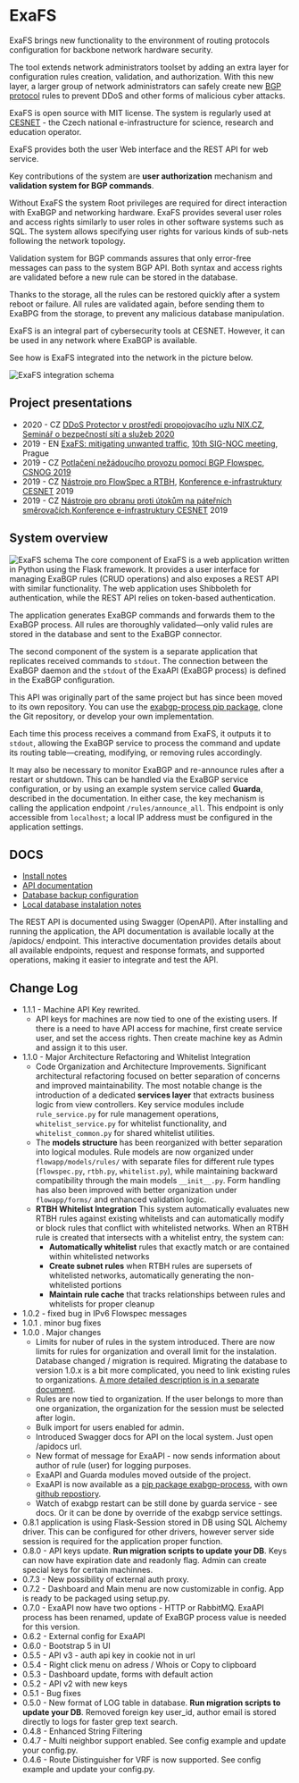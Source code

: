 # ExaFS
ExaFS brings new functionality to the environment of routing protocols configuration for backbone network hardware security. 

The tool extends network administrators toolset by adding an extra layer for configuration rules creation, validation, and authorization. With this new layer, a larger group of network administrators can safely create new
 [BGP protocol](https://github.com/Exa-Networks/exabgp) rules to prevent DDoS and other forms of malicious cyber attacks. 

ExaFS is open source with MIT license. The system is regularly used at [CESNET](https://www.cesnet.cz/) - the Czech national e-infrastructure for science, research and education operator.

ExaFS provides both the user Web interface and the REST API for web service. 

Key contributions of the system are **user authorization** mechanism and **validation system for BGP commands**.

Without ExaFS the system Root privileges are required for direct interaction with ExaBGP and networking hardware. ExaFS provides several user roles and access rights similarly to user roles in other software systems such as SQL. The system allows specifying user rights for various kinds of sub-nets following the network topology.

Validation system for BGP commands assures that only error-free messages can pass to the system BGP API. Both syntax and access rights are validated before a new rule can be stored in the database.

Thanks to the storage, all the rules can be restored quickly after a system reboot or failure. All rules are validated again, before sending them to ExaBPG from the storage, to prevent any malicious database manipulation.

ExaFS is an integral part of cybersecurity tools at CESNET. However, it can be used in any network where ExaBGP is available.

See how is ExaFS integrated into the network in the picture below. 


![ExaFS integration schema](./docs/schema.png)

## Project presentations

* 2020 - CZ [DDoS Protector v prostředí propojovacího uzlu NIX.CZ](https://www.cesnet.cz/wp-content/uploads/2020/02/DDP_v_NIX.pdf), [Seminář o bezpečností sítí a služeb 2020](https://www.cesnet.cz/akce/bss20/)
* 2019 - EN [ExaFS: mitigating unwanted traffic](https://xn--ondej-kcb.caletka.cz/dl/slidy/20191113-SIGNOC-ExaFS.pdf), [10th SIG-NOC meeting](https://wiki.geant.org/display/SIGNOC/10th+SIG-NOC+meeting), Prague
* 2019 - CZ [Potlačení nežádoucího provozu pomocí BGP Flowspec](https://indico.csnog.eu/event/6/contributions/64/attachments/35/61/CESNET-FlowSpec-CSNOG.pdf), [CSNOG 2019](https://indico.csnog.eu/event/6/overview) 
* 2019 - CZ [Nástroje pro FlowSpec a RTBH](https://konference.cesnet.cz/prezentace2019/sal1/3_Adamec.pdf), [Konference e-infrastruktury CESNET](https://konference.cesnet.cz/) 2019
* 2019 - CZ [Nástroje pro obranu proti útokům na páteřních směrovačích](https://konference.cesnet.cz/prezentace2019/sal1/3_Verich.pdf),[Konference e-infrastruktury CESNET](https://konference.cesnet.cz/) 2019


## System overview

![ExaFS schema](./docs/app_schema_en.png)
The core component of ExaFS is a web application written in Python using the Flask framework. It provides a user interface for managing ExaBGP rules (CRUD operations) and also exposes a REST API with similar functionality. The web application uses Shibboleth for authentication, while the REST API relies on token-based authentication.

The application generates ExaBGP commands and forwards them to the ExaBGP process. All rules are thoroughly validated—only valid rules are stored in the database and sent to the ExaBGP connector.

The second component of the system is a separate application that replicates received commands to `stdout`. The connection between the ExaBGP daemon and the `stdout` of the ExaAPI (ExaBGP process) is defined in the ExaBGP configuration.

This API was originally part of the same project but has since been moved to its own repository. You can use the [exabgp-process pip package](https://pypi.org/project/exabgp-process/), clone the Git repository, or develop your own implementation.

Each time this process receives a command from ExaFS, it outputs it to `stdout`, allowing the ExaBGP service to process the command and update its routing table—creating, modifying, or removing rules accordingly.

It may also be necessary to monitor ExaBGP and re-announce rules after a restart or shutdown. This can be handled via the ExaBGP service configuration, or by using an example system service called **Guarda**, described in the documentation. In either case, the key mechanism is calling the application endpoint `/rules/announce_all`. This endpoint is only accessible from `localhost`; a local IP address must be configured in the application settings.

## DOCS
* [Install notes](./docs/INSTALL.md)
* [API documentation ](https://exafs.docs.apiary.io/#)
* [Database backup configuration](./docs/DB_BACKUP.md)
* [Local database instalation notes](./docs/DB_LOCAL.md)

The REST API is documented using Swagger (OpenAPI). After installing and running the application, the API documentation is available locally at the /apidocs/ endpoint. This interactive documentation provides details about all available endpoints, request and response formats, and supported operations, making it easier to integrate and test the API.

## Change Log
- 1.1.1 - Machine API Key rewrited. 
    - API keys for machines are now tied to one of the existing users. If there is a need to have API access for machine, first create service user, and set the access rights. Then create machine key as Admin and assign it to this user. 
- 1.1.0 - Major Architecture Refactoring and Whitelist Integration
    - Code Organization and Architecture Improvements. Significant architectural refactoring focused on better separation of concerns and improved maintainability. The most notable change is the introduction of a dedicated **services layer** that extracts business logic from view controllers. Key service modules include `rule_service.py` for rule management operations, `whitelist_service.py` for whitelist functionality, and `whitelist_common.py` for shared whitelist utilities. 
    - The **models structure** has been reorganized with better separation into logical modules. Rule models are now organized under `flowapp/models/rules/` with separate files for different rule types (`flowspec.py`, `rtbh.py`, `whitelist.py`), while maintaining backward compatibility through the main models `__init__.py`. Form handling has also been improved with better organization under `flowapp/forms/` and enhanced validation logic.
    - **RTBH Whitelist Integration** This system automatically evaluates new RTBH rules against existing whitelists and can automatically modify or block rules that conflict with whitelisted networks. When an RTBH rule is created that intersects with a whitelist entry, the system can:
        - **Automatically whitelist** rules that exactly match or are contained within whitelisted networks
        - **Create subnet rules** when RTBH rules are supersets of whitelisted networks, automatically generating the non-whitelisted portions
        - **Maintain rule cache** that tracks relationships between rules and whitelists for proper cleanup
- 1.0.2 - fixed bug in IPv6 Flowspec messages
- 1.0.1 . minor bug fixes
- 1.0.0 . Major changes
    - Limits for nuber of rules in the system introduced. There are now limits for rules for organization and overall limit for the instalation. Database changed / migration is required. Migrating the database to version 1.0.x is a bit more complicated, you need to link existing rules to organizations. [A more detailed description is in a separate document](./docs/DB_MIGRATIONS.md).
    - Rules are now tied to organization. If the user belongs to more than one organization, the organization for the session must be selected after login.
    - Bulk import for users enabled for admin.
    - Introduced Swagger docs for API on the local system. Just open /apidocs url. 
    - New format of message for ExaAPI - now sends information about author of rule (user) for logging purposes.
    - ExaAPI and Guarda modules moved outside of the project.
    - ExaAPI is now available as a [pip package exabgp-process](https://pypi.org/project/exabgp-process/), with own [github repostiory](https://github.com/CESNET/exabgp-process).
    - Watch of exabgp restart can be still done by guarda service - see docs. Or it can be done by override of the exabgp service settings.  
- 0.8.1 application is using Flask-Session stored in DB using SQL Alchemy driver. This can be configured for other drivers, however server side session is required for the application proper function.
- 0.8.0 - API keys update.  **Run migration scripts to update your DB**.  Keys can now have expiration date and readonly flag. Admin can create special keys for certain machinnes.
- 0.7.3 - New possibility of external auth proxy. 
- 0.7.2 - Dashboard and Main menu are now customizable in config. App is ready to be packaged using setup.py.
- 0.7.0 - ExaAPI now have two options - HTTP or RabbitMQ. ExaAPI process has been renamed, update of ExaBGP process value is needed for this version.
- 0.6.2 - External config for ExaAPI 
- 0.6.0 - Bootstrap 5 in UI
- 0.5.5 - API v3 - auth api key in cookie not in url
- 0.5.4 - Right click menu on adress / Whois or Copy to clipboard
- 0.5.3 - Dashboard update, forms with default action
- 0.5.2 - API v2 with new keys 
- 0.5.1 - Bug fixes
- 0.5.0 - New format of LOG table in database. **Run migration scripts to update your DB**. Removed foreign key user_id, author email is stored directly to logs for faster grep text search.
- 0.4.8 - Enhanced String Filtering
- 0.4.7 - Multi neighbor support enabled. See config example and update your config.py. 
- 0.4.6 - Route Distinguisher for VRF is now supported. See config example and update your config.py. 

